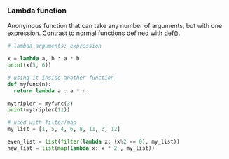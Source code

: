 ### Lambda function

Anonymous function that can take any number of arguments, but with one expression. Contrast to normal functions defined with def().

```py
# lambda arguments: expression

x = lambda a, b : a * b
print(x(5, 6))

# using it inside another function
def myfunc(n):
  return lambda a : a * n

mytripler = myfunc(3)
print(mytripler(11))

# used with filter/map
my_list = [1, 5, 4, 6, 8, 11, 3, 12]

even_list = list(filter(lambda x: (x%2 == 0), my_list))
new_list = list(map(lambda x: x * 2 , my_list))
```
